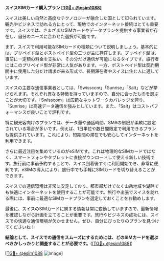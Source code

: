 **スイスSIMカード購入プラン [[TG💪+ @esim1088](https://t.me/s/esim1088)]**

スイスは美しい自然と高度なテクノロジーが融合した国として知られています。観光やビジネスで訪れる方にとって、現地でのインターネット接続はとても重要です。スイスでは、さまざまなSIMカードやデータプランを提供する事業者が存在し、自分のニーズに合わせた選択が可能です。

まず、スイスで利用可能なSIMカードの種類について説明しましょう。基本的には、プリペイド型とポストペイド型の二つが主に存在します。プリペイド型は、事前に一定額の料金を支払い、その分だけ通信が可能になるタイプです。旅行者にはこのプリペイド型が非常に人気があります。一方、ポストペイド型は契約期間中に使用した分だけ請求が来る形式で、長期滞在者やスイスに住む人に適しています。

スイスの主要な通信事業者としては、「Swisscom」「Sunrise」「Salt」などが挙げられます。それぞれ異なる特徴を持っていますので、自分に合ったものを選ぶことが大切です。「Swisscom」は広範なネットワークカバレッジを誇り、「Sunrise」は高速データ通信を強みとしています。また、「Salt」はコストパフォーマンスが良いことで評判です。

特に観光客向けのプランでは、データ量や通話時間、SMSの制限が柔軟に設定されている場合が多いです。例えば、1日単位や数日間限定で利用できるプランも提供されています。これにより、短期間の滞在でも安心してインターネットを利用できます。

さらに最近注目を集めているのがeSIMです。これは物理的なSIMカードではなく、スマートフォンやタブレットに直接ダウンロードして使える新しい技術です。旅行前に事前予約することで、スイス到着後すぐに利用開始でき、非常に便利です。eSIMの導入により、旅行中でも手軽にSIMカードを切り替えることができます。

スイスでの通信環境は非常に安定しており、都市部だけでなく山岳地域や湖畔でも快適にインターネットを使用することが可能です。旅行や出張でスイスを訪れる際には、事前に最適なSIMカードプランを選定しておくことをお勧めします。

最後に、スイスのSIMカードに関する情報は常に変動していますので、最新情報を確認しながら計画を立てることが重要です。旅行やビジネスの成功には、スイスでの快適な通信環境が欠かせません。ぜひ、自分にぴったりのプランを見つけてくださいね！

**結論として、スイスでの通信をスムーズにするためには、どのSIMカードを選ぶべきかしっかりと調査することが必要です。**([[TG💪+ @esim1088](https://t.me/s/esim1088)])

[[TG💪+ @esim1088](https://t.me/s/esim1088) ![Image](https://i.postimg.cc/Y0z9fWf4/image.png)]